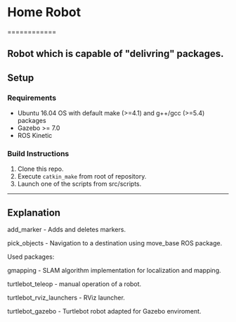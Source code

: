 # Home Robot
============

Robot which is capable of "delivring" packages.
---

## Setup
### Requirements
* Ubuntu 16.04 OS with default make (>=4.1) and g++/gcc (>=5.4) packages
* Gazebo >= 7.0
* ROS Kinetic

### Build Instructions

1. Clone this repo.
2. Execute `catkin_make` from root of repository.
3. Launch one of the scripts from src/scripts.

---

## Explanation

add_marker - Adds and deletes markers.

pick_objects - Navigation to a destination using move_base ROS package.

Used packages:

gmapping - SLAM algorithm implementation for localization and mapping.

turtlebot_teleop - manual operation of a robot.

turtlebot_rviz_launchers - RViz launcher.

turtlebot_gazebo - Turtlebot robot adapted for Gazebo enviroment.


